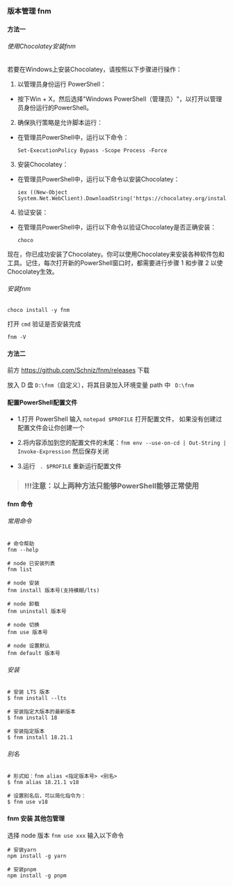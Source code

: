 ### 版本管理 fnm

#### 方法一
###### 使用Chocolatey安装fnm
若要在Windows上安装Chocolatey，请按照以下步骤进行操作：

1. 以管理员身份运行 PowerShell：
  - 按下Win + X，然后选择"Windows PowerShell（管理员）"，以打开以管理员身份运行的PowerShell。

2. 确保执行策略是允许脚本运行：
  - 在管理员PowerShell中，运行以下命令：
  
    ```
    Set-ExecutionPolicy Bypass -Scope Process -Force
    ```

3. 安装Chocolatey：
  - 在管理员PowerShell中，运行以下命令以安装Chocolatey：
    ```
    iex ((New-Object System.Net.WebClient).DownloadString('https://chocolatey.org/install.ps1'))
    ```
4. 验证安装：
  - 在管理员PowerShell中，运行以下命令以验证Chocolatey是否正确安装：
    ```
    choco
    ```

现在，你已成功安装了Chocolatey。你可以使用Chocolatey来安装各种软件包和工具。记住，每次打开新的PowerShell窗口时，都需要进行步骤 1 和步骤 2 以使Chocolatey生效。

###### 安装fnm
```
choco install -y fnm
```

打开 `cmd` 验证是否安装完成
```
fnm -V
```

#### 方法二
前方 https://github.com/Schniz/fnm/releases 下载

放入 D 盘 `D:\fnm`（自定义），将其目录加入环境变量 path 中 ` D:\fnm`


#### 配置PowerShell配置文件
- 1.打开 PowerShell 输入 `notepad $PROFILE` 打开配置文件， 如果没有创建过配置文件会让你创建一个

- 2.将内容添加到您的配置文件的末尾：`fnm env --use-on-cd | Out-String | Invoke-Expression` 然后保存关闭

- 3.运行 ` . $PROFILE` 重新运行配置文件



> 
> ### !!!注意：以上两种方法只能够PowerShell能够正常使用
> 



#### fnm 命令
###### 常用命令
```
# 命令帮助
fnm --help

# node 已安装列表
fnm list

# node 安装
fnm install 版本号(支持模糊/lts)

# node 卸载
fnm uninstall 版本号

# node 切换
fnm use 版本号

# node 设置默认
fnm default 版本号
```

###### 安装
```
# 安装 LTS 版本
$ fnm install --lts

# 安装指定大版本的最新版本
$ fnm install 18

# 安装指定版本
$ fnm install 18.21.1

```

###### 别名
```
# 形式如：fnm alias <指定版本号> <别名>
$ fnm alias 18.21.1 v18

# 设置别名后，可以简化指令为：
$ fnm use v18
```

#### fnm 安装 其他包管理
选择 node 版本 `fnm use xxx` 输入以下命令
```
# 安装yarn
npm install -g yarn

# 安装pnpm
npm install -g pnpm
```